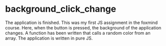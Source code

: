 # background_click_change
The application is finished. This was my first JS assignment in the foxmind course.
Here, when the button is pressed, the background of the application changes.
A function has been written that calls a random color from an array.
The application is written in pure JS.
